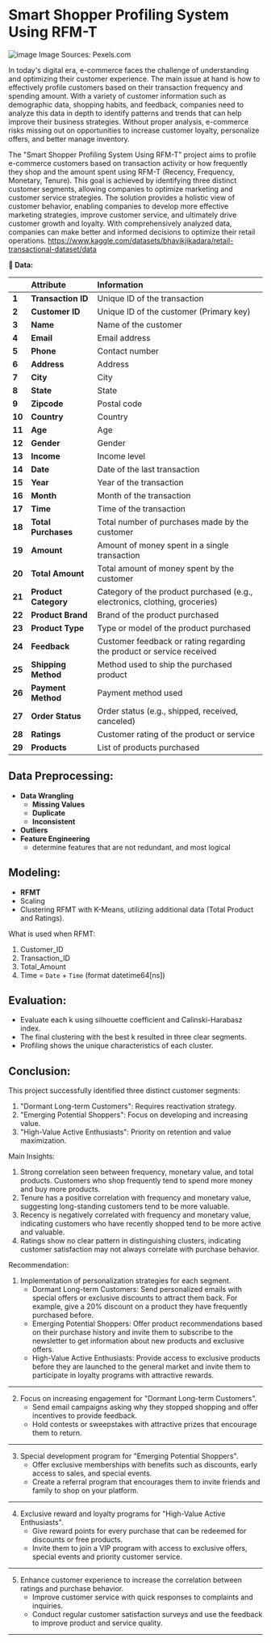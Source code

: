 # Smart Shopper Profiling System Using RFM-T

![image](https://github.com/roniantoniius/Smart-Shopper-Profiling-System-Using-RFM-T/assets/121453378/60b72632-d290-4262-9b89-0aaaefccf7ae)
Image Sources: Pexels.com

In today's digital era, e-commerce faces the challenge of understanding and optimizing their customer experience. The main issue at hand is how to effectively profile customers based on their transaction frequency and spending amount. With a variety of customer information such as demographic data, shopping habits, and feedback, companies need to analyze this data in depth to identify patterns and trends that can help improve their business strategies. Without proper analysis, e-commerce risks missing out on opportunities to increase customer loyalty, personalize offers, and better manage inventory.

The "Smart Shopper Profiling System Using RFM-T" project aims to profile e-commerce customers based on transaction activity or how frequently they shop and the amount spent using RFM-T (Recency, Frequency, Monetary, Tenure). This goal is achieved by identifying three distinct customer segments, allowing companies to optimize marketing and customer service strategies. The solution provides a holistic view of customer behavior, enabling companies to develop more effective marketing strategies, improve customer service, and ultimately drive customer growth and loyalty. With comprehensively analyzed data, companies can make better and informed decisions to optimize their retail operations.
https://www.kaggle.com/datasets/bhavikjikadara/retail-transactional-dataset/data

**📃 Data:**

|       | **Attribute**          | **Information**                                                 |
| :---  | :--------------------- | :-------------------------------------------------------------- |
| **1** | **Transaction ID**     | Unique ID of the transaction                                    |
| **2** | **Customer ID**        | Unique ID of the customer (Primary key)                         |
| **3** | **Name**               | Name of the customer                                            |
| **4** | **Email**              | Email address                                                   |
| **5** | **Phone**              | Contact number                                                  |
| **6** | **Address**            | Address                                                         |
| **7** | **City**               | City                                                            |
| **8** | **State**              | State                                                           |
| **9** | **Zipcode**            | Postal code                                                     |
| **10**| **Country**            | Country                                                         |
| **11**| **Age**                | Age                                                             |
| **12**| **Gender**             | Gender                                                          |
| **13**| **Income**             | Income level                                                    |
| **14**| **Date**               | Date of the last transaction                                    |
| **15**| **Year**               | Year of the transaction                                         |
| **16**| **Month**              | Month of the transaction                                        |
| **17**| **Time**               | Time of the transaction                                         |
| **18**| **Total Purchases**    | Total number of purchases made by the customer                  |
| **19**| **Amount**             | Amount of money spent in a single transaction                   |
| **20**| **Total Amount**       | Total amount of money spent by the customer                     |
| **21**| **Product Category**   | Category of the product purchased (e.g., electronics, clothing, groceries) |
| **22**| **Product Brand**      | Brand of the product purchased                                  |
| **23**| **Product Type**       | Type or model of the product purchased                          |
| **24**| **Feedback**           | Customer feedback or rating regarding the product or service received |
| **25**| **Shipping Method**    | Method used to ship the purchased product                       |
| **26**| **Payment Method**     | Payment method used                                             |
| **27**| **Order Status**       | Order status (e.g., shipped, received, canceled)                |
| **28**| **Ratings**            | Customer rating of the product or service                       |
| **29**| **Products**           | List of products purchased                                      |


## Data Preprocessing:
- **Data Wrangling**
    - **Missing Values**
    - **Duplicate**
    - **Inconsistent**
- **Outliers**
- **Feature Engineering**
	- determine features that are not redundant, and most logical

## Modeling:
- **RFMT**
- Scaling
- Clustering RFMT with K-Means, utilizing additional data (Total Product and Ratings).

What is used when RFMT:
1. Customer_ID
2. Transaction_ID
3. Total_Amount
4. Time = `Date` + `Time` (format datetime64[ns])

## Evaluation:
- Evaluate each k using silhouette coefficient and Calinski-Harabasz index.
- The final clustering with the best k resulted in three clear segments.
- Profiling shows the unique characteristics of each cluster.


## Conclusion:
This project successfully identified three distinct customer segments:

1. "Dormant Long-term Customers": Requires reactivation strategy.
2. "Emerging Potential Shoppers": Focus on developing and increasing value.
3. "High-Value Active Enthusiasts": Priority on retention and value maximization.

Main Insights:
1. Strong correlation seen between frequency, monetary value, and total products. Customers who shop frequently tend to spend more money and buy more products.
2. Tenure has a positive correlation with frequency and monetary value, suggesting long-standing customers tend to be more valuable.
3. Recency is negatively correlated with frequency and monetary value, indicating customers who have recently shopped tend to be more active and valuable.
4. Ratings show no clear pattern in distinguishing clusters, indicating customer satisfaction may not always correlate with purchase behavior.

Recommendation:
1. Implementation of personalization strategies for each segment.
    - Dormant Long-term Customers: Send personalized emails with special offers or exclusive discounts to attract them back. For example, give a 20% discount on a product they have frequently purchased before.
    - Emerging Potential Shoppers: Offer product recommendations based on their purchase history and invite them to subscribe to the newsletter to get information about new products and exclusive offers.
    - High-Value Active Enthusiasts: Provide access to exclusive products before they are launched to the general market and invite them to participate in loyalty programs with attractive rewards.
---

2. Focus on increasing engagement for "Dormant Long-term Customers".
    - Send email campaigns asking why they stopped shopping and offer incentives to provide feedback.
    - Hold contests or sweepstakes with attractive prizes that encourage them to return.
---

3. Special development program for "Emerging Potential Shoppers".
    - Offer exclusive memberships with benefits such as discounts, early access to sales, and special events.
    - Create a referral program that encourages them to invite friends and family to shop on your platform.
---

4. Exclusive reward and loyalty programs for "High-Value Active Enthusiasts".
    - Give reward points for every purchase that can be redeemed for discounts or free products.
    - Invite them to join a VIP program with access to exclusive offers, special events and priority customer service.
---

5. Enhance customer experience to increase the correlation between ratings and purchase behavior.
    - Improve customer service with quick responses to complaints and inquiries.
    - Conduct regular customer satisfaction surveys and use the feedback to improve product and service quality.

------------------------------------------------------------------------

